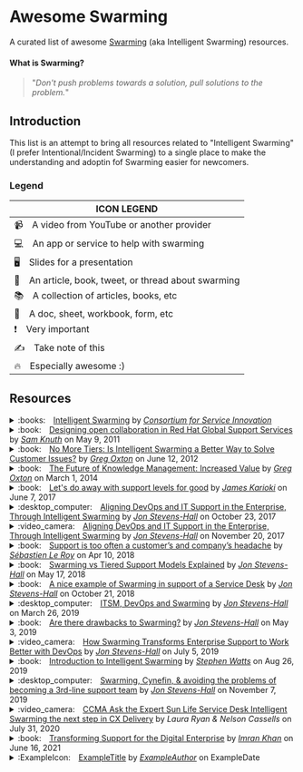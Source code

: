 # Awesome Swarming

A curated list of awesome [Swarming](https://www.serviceinnovation.org/intelligent-swarming/) (aka Intelligent Swarming) resources.

#### What is Swarming?
> "*Don't push problems towards a solution, pull solutions to the problem.*"

Introduction
------------

This list is an attempt to bring all resources related to "Intelligent Swarming" (I prefer Intentional/Incident Swarming) to a single place to make the understanding and adoptin fof Swarming easier for newcomers.

### Legend

| ICON LEGEND
| ---
| :video_camera: A video from YouTube or another provider
| :computer: An app or service to help with swarming
| :desktop_computer: Slides for a presentation
| :book: An article, book, tweet, or thread about swarming
| :books: A collection of articles, books, etc
| :memo: A doc, sheet, workbook, form, etc
| :exclamation: Very important
| :writing_hand: Take note of this
| :fire: Especially awesome :)

Resources
---------

<details>
  <summary>:books: <a href="https://www.serviceinnovation.org/intelligent-swarming/">Intelligent Swarming</a> by <a href="https://www.serviceinnovation.org/"><i>Consortium for Service Innovation</i></a></summary>
  
  ## CSI: Intelligent Swarming
  
  <table>
  <tr></tr>
  <tr>
    <th>Title</th>
    <td>Intelligent Swarming</td>
  </tr>
  <tr></tr>
  <tr>
    <th>Author</th>
    <td>Consoritum for Service Innovation</td>
  </tr>
  <tr></tr>
  <tr>
    <th>Date</th>
    <td>N/A</td>
  </tr>
  <tr></tr>
  <tr>
    <th>Link</th>
    <td>https://www.serviceinnovation.org/intelligent-swarming/</td>
  </tr>
  </table>
  
  CSI produce the most original content on Intelligent Swarming and is the de facto standard for understanding and implementing it at an organization.
  
  > "*Sometimes called collaboration on steroids, the Intelligent Swarming methodology is a new way to align resources to work. It involves removing the tiers of support and, when appropriate, calling on the collective expertise of a “swarm” of analysts.  Our initial experience with Intelligent Swarming is exceeding expectations in terms of improvement in operational efficiencies, employee engagement, and customer satisfaction and loyalty, and it brings with it a host of questions around practices and measurements.*" - Excerpt
  
  ---
</details>

<details>
  <summary>:book: <a href="https://www.managementexchange.com/story/designing-open-collab">Designing open collaboration in Red Hat Global Support Services</a> by <a href="https://twitter.com/samfw"><i>Sam Knuth</i></a> on May 9, 2011</summary>
  
  ## Designing open collaboration in Red Hat Global Support Services
  
  <table>
  <tr></tr>
  <tr>
    <th>Title</th>
    <td>Designing open collaboration in Red Hat Global Support Services</td>
  </tr>
  <tr></tr>
  <tr>
    <th>Author</th>
    <td>Sam Knuth</td>
  </tr>
  <tr></tr>
  <tr>
    <th>Date</th>
    <td>May 9, 2011</td>
  </tr>
  <tr></tr>
  <tr>
    <th>Link</th>
    <td>https://www.managementexchange.com/story/designing-open-collab</td>
  </tr>
  </table>
  
  > "*This is the story of how we changed the way we solve customer problems in Red Hat Global Support Services from the traditional “escalation model” to a new collaborative model based on a concept we call “intelligent swarming”. Since we couldn’t find anyone who had done this before, and there was no script to follow, this is also the story of how we used open collaboration and design thinking to develop the process itself.*"
  
  ---
</details>

<details>
  <summary>:book: <a href="https://www.thinkhdi.com/library/supportworld/2012/no-more-tiers.aspx">No More Tiers: Is Intelligent Swarming a Better Way to Solve Customer Issues?</a> by <a href="https://www.thekcsacademy.net/author/goxton/"><i>Greg Oxton</i></a> on June 12, 2012</summary>
  
  ## No More Tiers: Is Intelligent Swarming a Better Way to Solve Customer Issues?
  
  <table>
  <tr></tr>
  <tr>
    <th>Title</th>
    <td>No More Tiers: Is Intelligent Swarming a Better Way to Solve Customer Issues?</td>
  </tr>
  <tr></tr>
  <tr>
    <th>Author</th>
    <td>Greg Oxton</td>
  </tr>
  <tr></tr>
  <tr>
    <th>Date</th>
    <td>June 12, 2012</td>
  </tr>
  <tr></tr>
  <tr>
    <th>Link</th>
    <td>https://www.thinkhdi.com/library/supportworld/2012/no-more-tiers.aspx</td>
  </tr>
  </table>
  
  > "*Intelligent swarming is a dramatically different way to organize the support organization, challenging thirty years of accepted practice and structure in support. However, the early adopters of this model are seeing improvements in all key operational measures of support, including productivity, time to resolve, employee growth, and customer satisfaction. And while it is not appropriate for all support environments, swarming is most effective when solving new, complex problems. The goal is to get the right people working on new issues, together, and as quickly as possible. Intelligent swarming facilitates the collaboration already happening between support agents and leads to faster and more creative resolutions.*"
  >
  > "*Let’s examine what is driving this change, how it works, where it applies, and why it can be a more efficient and effective way to deliver support.*"
  
  ---
</details>

<details>
  <summary>:book: <a href="https://www.thinkhdi.com/library/supportworld/2014/future-knowledge-mgmt">The Future of Knowledge Management: Increased Value</a> by <a href="https://www.thekcsacademy.net/author/goxton/"><i>Greg Oxton</i></a> on March 1, 2014</summary>
  
  ## The Future of Knowledge Management: Increased Value
  
  <table>
  <tr></tr>
  <tr>
    <th>Title</th>
    <td>The Future of Knowledge Management: Increased Value</td>
  </tr>
  <tr></tr>
  <tr>
    <th>Author</th>
    <td>Greg Oxton</td>
  </tr>
  <tr></tr>
  <tr>
    <th>Date</th>
    <td>March 1, 2014</td>
  </tr>
  <tr></tr>
  <tr>
    <th>Link</th>
    <td>https://www.thinkhdi.com/library/supportworld/2014/future-knowledge-mgmt</td>
  </tr>
  </table>
  
  > "*Intelligent swarming entails restructuring the support organization by doing away with support tiers and replacing escalations and inefficient hand-offs with collaboration. The goal is to get the person who’s most likely to be able to solve an issue working on it at the first touch, whether that person’s a specialist or a generalist. A generalist may even collaborate with a specialist to resolve an issue.*"
  >
  > "*Early adopters of the intelligent swarming model have seen dramatic improvements in skills development, employee morale, and operational efficiency. Most importantly, their customers love it! These organizations have also found that not all incidents require collaboration between multiple support professionals; only 20–35 percent of the incidents closed in these environments require collaboration.*"
  
  ---
</details>

<details>
  <summary>:book: <a href="https://www.linkedin.com/pulse/lets-do-away-support-levels-good-james-karioki/">Let's do away with support levels for good</a> by <a href="https://www.linkedin.com/in/jskarioki/"><i>James Karioki</i></a> on June 7, 2017</summary>
  
  ## Let's do away with support levels for good
  
  <table>
  <tr></tr>
  <tr>
    <th>Title</th>
    <td>Let's do away with support levels for good</td>
  </tr>
  <tr></tr>
  <tr>
    <th>Author</th>
    <td>James Karioki</td>
  </tr>
  <tr></tr>
  <tr>
    <th>Date</th>
    <td>June 7, 2017</td>
  </tr>
  <tr></tr>
  <tr>
    <th>Link</th>
    <td>https://www.linkedin.com/pulse/lets-do-away-support-levels-good-james-karioki/</td>
  </tr>
  </table>
  
  > "*Customers typically need answers fast. They do not want to explain the problem all over again and they do not want steps that have already been tried unsuccessfully before to be tried again. The solution is to ensure that such problems are solved by collaboration instead of escalation. By working closely with other experts and ensuring updates are shared with the customer by the expert and in the presence of the other team members, firstly, the problem gets solved quickly. Secondly, the other team members gain knowledge, which they can then utilize the next time a similar problem occurs.*"
  
  ---
</details>

<details>
  <summary>:desktop_computer: <a href="https://www.slideshare.net/JonHall7/devopsdays-edinburgh-2017-ignite-talk-swarming">Aligning DevOps and IT Support in the Enterprise, Through Intelligent Swarming</a> by <a href="https://twitter.com/JonStevensHall"><i>Jon Stevens-Hall</i></a> on October 23, 2017</summary>
  
  ## Aligning DevOps and IT Support in the Enterprise, Through Intelligent Swarming
  
  <table>
  <tr></tr>
  <tr>
    <th>Title</th>
    <td>Aligning DevOps and IT Support in the Enterprise, Through Intelligent Swarming</td>
  </tr>
  <tr></tr>
  <tr>
    <th>Author</th>
    <td>Jon Stevens-Hall</td>
  </tr>
  <tr></tr>
  <tr>
    <th>Date</th>
    <td>October 23, 2017</td>
  </tr>
  <tr></tr>
  <tr>
    <th>Link</th>
    <td>https://www.slideshare.net/JonHall7/devopsdays-edinburgh-2017-ignite-talk-swarming</td>
  </tr>
  </table>
  
  > "*As enterprises transform around software-led innovation, DevOps teams start to need to deal with customer support at scale, while IT Service Management needs to adapt to a new, fast-moving reality of increased developer autonomy and collaboration. One significant challenge is that ubiquitous multi-tiered structure of support team organisation, which, this presentation argues, is fundamentally incompatible with the DevOps philosophy. We propose its replacement with Swarming, a methodology that harnesses and enables the benefits of DevOps, while doing so on an Enterprise support scale.*"
  
  ---
</details>

<details>
  <summary>:video_camera: <a href="https://youtu.be/r_tUa4oBo4o">Aligning DevOps and IT Support in the Enterprise, Through Intelligent Swarming</a> by <a href="https://twitter.com/JonStevensHall"><i>Jon Stevens-Hall</i></a> on November 20, 2017</summary>
  
  ## Aligning DevOps and IT Support in the Enterprise, Through Intelligent Swarming
  
  <table>
  <tr></tr>
  <tr>
    <th>Title</th>
    <td>Aligning DevOps and IT Support in the Enterprise, Through Intelligent Swarming</td>
  </tr>
  <tr></tr>
  <tr>
    <th>Author</th>
    <td>Jon Stevens-Hall</td>
  </tr>
  <tr></tr>
  <tr>
    <th>Date</th>
    <td>November 20, 2017</td>
  </tr>
  <tr></tr>
  <tr>
    <th>Link</th>
    <td>https://youtu.be/r_tUa4oBo4o</td>
  </tr>
  </table>
  
  > "*As enterprises transform around software-led innovation, DevOps teams start to need to deal with customer support at scale, while IT Service Management needs to adapt to a new, fast-moving reality of increased developer autonomy and collaboration. One significant challenge is that ubiquitous multi-tiered structure of support team organisation, which, this presentation argues, is fundamentally incompatible with the DevOps philosophy. We propose its replacement with Swarming, a methodology that harnesses and enables the benefits of DevOps, while doing so on an Enterprise support scale.*"
  
  ---
</details>

<details>
  <summary>:book: <a href="https://blog.serenacapital.com/its-time-to-switch-from-basic-technical-support-to-intelligent-swarming-4ebb58768b">Support is too often a customer’s and company’s headache</a> by <a href="https://twitter.com/sebastienle_roy"><i>Sébastien Le Roy</i></a> on Apr 10, 2018</summary>
  
  ## Support is too often a customer’s and company’s headache
  
  <table>
  <tr></tr>
  <tr>
    <th>Title</th>
    <td>Support is too often a customer’s and company’s headache</td>
  </tr>
  <tr></tr>
  <tr>
    <th>Author</th>
    <td>Sébastien Le Roy</td>
  </tr>
  <tr></tr>
  <tr>
    <th>Date</th>
    <td>Apr 10, 2018</td>
  </tr>
  <tr></tr>
  <tr>
    <th>Link</th>
    <td>https://blog.serenacapital.com/its-time-to-switch-from-basic-technical-support-to-intelligent-swarming-4ebb58768b</td>
  </tr>
  </table>
  
  > "*Maintaining a good customer experience required something different. That’s why they decided to abandon the traditional support model to try a smarter and more efficient process.*
  > ...
  > *We are really glad to share with you some insights on their experience to switch from a traditional 3-level support to Intelligent Swarming, a smarter and more efficient process. Before starting, we would like to make it clear that we are talking about technical support, not generic support.*"
  
  ---
</details>

<details>
  <summary>:book: <a href="https://www.bmc.com/blogs/swarming-support-tiered-support-differences/">Swarming vs Tiered Support Models Explained</a> by <a href="https://twitter.com/JonStevensHall"><i>Jon Stevens-Hall</i></a> on May 17, 2018</summary>
  
  ## Swarming vs Tiered Support Models Explained
  
  <table>
  <tr></tr>
  <tr>
    <th>Title</th>
    <td>Swarming vs Tiered Support Models Explained</td>
  </tr>
  <tr></tr>
  <tr>
    <th>Author</th>
    <td>Jon Stevens-Hall</td>
  </tr>
  <tr></tr>
  <tr>
    <th>Date</th>
    <td>May 17, 2018</td>
  </tr>
  <tr></tr>
  <tr>
    <th>Link</th>
    <td>https://www.bmc.com/blogs/swarming-support-tiered-support-differences/</td>
  </tr>
  </table>
  
  > "*What is Swarming Support? It’s a reaction to the perceived shortcomings of a ubiquitous ITSM practice: [the tiered support model](https://www.bmc.com/blogs/support-levels-level-1-level-2-level-3/).*"
  
  ---
</details>

<details>
  <summary>:book: <a href="https://jonstevenshall.medium.com/a-nice-example-of-swarming-in-support-of-a-service-desk-7bdbe8e9890c">A nice example of Swarming in support of a Service Desk</a> by <a href="https://twitter.com/JonStevensHall"><i>Jon Stevens-Hall</i></a> on October 21, 2018</summary>
  
  ## A nice example of Swarming in support of a Service Desk
  
  <table>
  <tr></tr>
  <tr>
    <th>Title</th>
    <td>A nice example of Swarming in support of a Service Desk</td>
  </tr>
  <tr></tr>
  <tr>
    <th>Author</th>
    <td>Jon Stevens-Hall</td>
  </tr>
  <tr></tr>
  <tr>
    <th>Date</th>
    <td>October 21, 2018</td>
  </tr>
  <tr></tr>
  <tr>
    <th>Link</th>
    <td>https://jonstevenshall.medium.com/a-nice-example-of-swarming-in-support-of-a-service-desk-7bdbe8e9890c</td>
  </tr>
  </table>
  
  > "*This particular service desk has implemented an interesting type of swarming, which I had not seen before. The front-line support agents are permitted to put the customer "on hold" by asking them to wait for up to three minutes. While the conversation is paused from the point of view of the consumer, the support agent is able to join one of a set of open text chat "channels".*"
  
  ---
</details>

<details>
  <summary>:desktop_computer: <a href="https://www.servicedeskinstitute.com/wp-content/uploads/2019/04/Jon-Hall-Swarming-Devops-for-ITSM.pdf">ITSM, DevOps and Swarming</a> by <a href="https://twitter.com/JonStevensHall"><i>Jon Stevens-Hall</i></a> on March 26, 2019</summary>
  
  ## ITSM, DevOps and Swarming
  
  <table>
  <tr></tr>
  <tr>
    <th>Title</th>
    <td>ITSM, DevOps and Swarming</td>
  </tr>
  <tr></tr>
  <tr>
    <th>Author</th>
    <td>Jon Stevens-Hall</td>
  </tr>
  <tr></tr>
  <tr>
    <th>Date</th>
    <td>March 26, 2019</td>
  </tr>
  <tr></tr>
  <tr>
    <th>Link</th>
    <td>https://www.servicedeskinstitute.com/wp-content/uploads/2019/04/Jon-Hall-Swarming-Devops-for-ITSM.pdf</td>
  </tr>
  </table>
  
  > "*Swarming involves removing the tiers of support, and calling on the collective expertise of a "swarm" of analysts*"
  
  ---
</details>

<details>
  <summary>:book: <a href="https://medium.com/itrevolution/are-there-drawbacks-to-swarming-b42309e7541c">Are there drawbacks to Swarming?</a> by <a href="https://twitter.com/JonStevensHall"><i>Jon Stevens-Hall</i></a> on May 3, 2019</summary>
  
  ## Are there drawbacks to Swarming?
  
  <table>
  <tr></tr>
  <tr>
    <th>Title</th>
    <td>Are there drawbacks to Swarming?</td>
  </tr>
  <tr></tr>
  <tr>
    <th>Author</th>
    <td>Jon Stevens-Hall</td>
  </tr>
  <tr></tr>
  <tr>
    <th>Date</th>
    <td>May 3, 2019</td>
  </tr>
  <tr></tr>
  <tr>
    <th>Link</th>
    <td>https://medium.com/itrevolution/are-there-drawbacks-to-swarming-b42309e7541c</td>
  </tr>
  </table>
  
  > "*Where I have seen it implemented, Swarming has generally been considered a success. However, having promoted it so enthusiastically, it feels fair that I should share and explore some of the negative experiences and concerns that I have observed in, and discussed with, practitioners and advocates of Swarming.*"
  
  ---
</details>

<details>
  <summary>:video_camera: <a href="https://youtu.be/AS6DBiOM-3k">How Swarming Transforms Enterprise Support to Work Better with DevOps</a> by <a href="https://twitter.com/JonStevensHall"><i>Jon Stevens-Hall</i></a> on July 5, 2019</summary>
  
  ## How Swarming Transforms Enterprise Support to Work Better with DevOps
  
  <table>
  <tr></tr>
  <tr>
    <th>Title</th>
    <td>How Swarming Transforms Enterprise Support to Work Better with DevOps</td>
  </tr>
  <tr></tr>
  <tr>
    <th>Author</th>
    <td>Jon Stevens-Hall</td>
  </tr>
  <tr></tr>
  <tr>
    <th>Date</th>
    <td>July 5, 2019</td>
  </tr>
  <tr></tr>
  <tr>
    <th>Link</th>
    <td>https://youtu.be/AS6DBiOM-3k</td>
  </tr>
  </table>
  
  > "*This presentation explores the issues being encountered by DevOps teams as their output becomes more significant in enterprises, particularly where they are drawn into traditional support structures which often conflict with the principles of DevOps. We will discuss the ongoing emergence of Swarming as an alternative to 3-tier support structures, showing the latest examples from a diverse range of industries including software, telecommunications, and automotive.*"
  >
  > "*The presentation will show how Swarming enables smarter interaction between DevOps teams and established ITSM functions, and will show – using the Cynefin framework as an example - how Swarming enables provision of adaptive support for complex distributed systems in a way that tiered support can’t.*"

  ---
</details>

<details>
  <summary>:book: <a href="https://www.bmc.com/blogs/intelligent-swarming/">Introduction to Intelligent Swarming</a> by <a href="https://www.bmc.com/blogs/author/wattssw/"><i>Stephen Watts</i></a> on Aug 26, 2019</summary>
  
  ## Introduction to Intelligent Swarming
  
  <table>
  <tr></tr>
  <tr>
    <th>Title</th>
    <td>Introduction to Intelligent Swarming</td>
  </tr>
  <tr></tr>
  <tr>
    <th>Author</th>
    <td>Stephen Watts</td>
  </tr>
  <tr></tr>
  <tr>
    <th>Date</th>
    <td>August 26, 2019</td>
  </tr>
  <tr></tr>
  <tr>
    <th>Link</th>
    <td>https://www.bmc.com/blogs/intelligent-swarming/</td>
  </tr>
  </table>
  
  > "*Intelligent swarming is the idea that one support person will work on a trouble ticket from start to finish, without escalations. This means that the support person will seek the proper resource, working towards a resolution instead of escalating it to a higher level. This is potentially aggravating to customers who have become used to speedy resolutions. By not escalating, the person working towards the resolution “swarms” with other peers around a problem until that issue is resolved.*"
  
  ---
</details>

<details>
  <summary>:desktop_computer: <a href="https://www.slideshare.net/JonHall7/velocity19-berlin-swarming-cynefinand-avoiding-the-problems-of-becoming-a-thirdline-support-team">Swarming, Cynefin, & avoiding the problems of becoming a 3rd-line support team</a> by <a href="https://twitter.com/JonStevensHall"><i>Jon Stevens-Hall</i></a> on November 7, 2019</summary>
  
  ## Swarming, Cynefin, & avoiding the problems of becoming a 3rd-line support team
  
  <table>
  <tr></tr>
  <tr>
    <th>Title</th>
    <td>Swarming, Cynefin, & avoiding the problems of becoming a 3rd-line support team</td>
  </tr>
  <tr></tr>
  <tr>
    <th>Author</th>
    <td>Jon Stevens-Hall</td>
  </tr>
  <tr></tr>
  <tr>
    <th>Date</th>
    <td>November 7, 2019</td>
  </tr>
  <tr></tr>
  <tr>
    <th>Link</th>
    <td>https://www.slideshare.net/JonHall7/velocity19-berlin-swarming-cynefinand-avoiding-the-problems-of-becoming-a-thirdline-support-team</td>
  </tr>
  </table>
  
  > "*Discussion of Swarming and Cynefin as means to better align devops functions into enterprise support channels.*"
  
  ---
</details>

<details>
  <summary>:video_camera: <a href="https://youtu.be/3h5ME-NB0BM">CCMA Ask the Expert Sun Life Service Desk Intelligent Swarming the next step in CX Delivery</a> by <i>Laura Ryan & Nelson Cassells</i></a> on July 31, 2020</summary>
  
  ## CCMA Ask the Expert Sun Life Service Desk Intelligent Swarming the next step in CX Delivery
  
  <table>
  <tr></tr>
  <tr>
    <th>Title</th>
    <td>CCMA Ask the Expert Sun Life Service Desk Intelligent Swarming the next step in CX Delivery</td>
  </tr>
  <tr></tr>
  <tr>
    <th>Author</th>
    <td>Laura Ryan & Nelson Cassells</td>
  </tr>
  <tr></tr>
  <tr>
    <th>Date</th>
    <td>July 31, 2020</td>
  </tr>
  <tr></tr>
  <tr>
    <th>Link</th>
    <td>https://youtu.be/3h5ME-NB0BM</td>
  </tr>
  </table>
  
  > "*On this webinar Laura Ryan Associate Director of the Service Desk and Nelson Cassells Technical Support Services Senior Analyst will host a session on what Intelligent Swarming is and how the Sun Life Service Desk implemented & continued to grow Intelligent Swarming since January 2019.*
  > - *What is Intelligent Swarming?*
  > - *Benefits of Intelligent Swarming*
  > - *The growth of Intelligent Swarming during COVID-19*
  > - *Challenges of Intelligent Swarmin*
  > - *How we capture our Intelligent Swarming data*"
  
  ---
</details>

<details>
  <summary>:book: <a href="https://www.bmc.com/blogs/transforming-support-for-the-digital-enterprise/">Transforming Support for the Digital Enterprise</a> by <a href="https://www.bmc.com/blogs/author/imran_khan/"><i>Imran Khan</i></a> on June 16, 2021</summary>
  
  ## Transforming Support for the Digital Enterprise
  
  <table>
  <tr></tr>
  <tr>
    <th>Title</th>
    <td>Transforming Support for the Digital Enterprise</td>
  </tr>
  <tr></tr>
  <tr>
    <th>Author</th>
    <td>Imran Khan</td>
  </tr>
  <tr></tr>
  <tr>
    <th>Date</th>
    <td>June 16, 2021</td>
  </tr>
  <tr></tr>
  <tr>
    <th>Link</th>
    <td>https://www.bmc.com/blogs/transforming-support-for-the-digital-enterprise/</td>
  </tr>
  </table>
  
  > "*Traditional support is structured in tiers—typically Levels 1, 2, and 3. In this model, users contact the service desk, Level 1, where agents are skilled to handle routine issues, but not much more. To reach in-depth expertise, you have to wait for Levels 2 and 3, but you have to go through Level 1 first. The new SaaS model makes the most experienced and skilled agents the first point of contact for end users by leveraging three key elements:*
  > - *Dispatch swarming*
  > - *Automation*
  > - *Self-help*"
  
  ---
</details>

<details>
  <summary>:ExampleIcon: <a href="ExampleResourceLink">ExampleTitle</a> by <a href="ExampleAuthorLink"><i>ExampleAuthor</i></a> on ExampleDate</summary>
  
  ## ExampleTitle
  
  <table>
  <tr></tr>
  <tr>
    <th>Title</th>
    <td>ExampleTitle</td>
  </tr>
  <tr></tr>
  <tr>
    <th>Author</th>
    <td>ExampleAuthor</td>
  </tr>
  <tr></tr>
  <tr>
    <th>Date</th>
    <td>ExampleDate</td>
  </tr>
  <tr></tr>
  <tr>
    <th>Link</th>
    <td>ExampleResourceLink</td>
  </tr>
  </table>
  
  ExampleDescription
  
  > "*ExampleExcerpt*"
  
  ---
</details>
